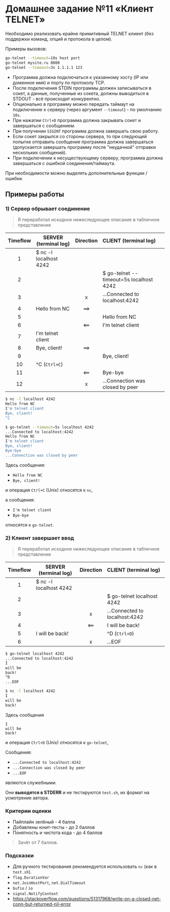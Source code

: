 # Домашнее задание №11 «Клиент TELNET»

Необходимо реализовать крайне примитивный TELNET клиент
(без поддержки команд, опций и протокола в целом).

Примеры вызовов:

```bash
go-telnet --timeout=10s host port
go-telnet mysite.ru 8080
go-telnet --timeout=3s 1.1.1.1 123
```

* Программа должна подключаться к указанному хосту (IP или доменное имя) и порту по протоколу TCP.
* После подключения STDIN программы должен записываться в сокет,
а данные, полученные из сокета, должны выводиться в STDOUT - всё происходит конкурентно.
* Опционально в программу можно передать таймаут на подключение к серверу
(через аргумент `--timeout`) - по умолчанию `10s`.
* При нажатии `Ctrl+D` программа должна закрывать сокет и завершаться с сообщением.
* При получении `SIGINT` программа должна завершать свою работу.
* Если сокет закрылся со стороны сервера, то при следующей попытке отправить сообщение программа
должна завершаться (допускается завершать программу после "неудачной" отправки нескольких сообщений).
* При подключении к несуществующему серверу, программа должна завершаться с ошибкой соединения/таймаута.

При необходимости можно выделять дополнительные функции / ошибки.

## Примеры работы

### 1) Сервер обрывает соединение

> Я переработал исходное нижеследующее описание в табличное представление

| Timeflow | SERVER (terminal log)  | Direction | CLIENT (terminal log)                   |
|:--------:|------------------------|:---------:|:----------------------------------------|
|     1    | $ nc -l localhost 4242 |           |                                         |
|     2    |                        |           | $ go-telnet --timeout=5s localhost 4242 |
|     3    |                        |     x     | ...Connected to localhost:4242          |
|     4    | Hello from NC          |    ==>    |                                         |
|     5    |                        |           | Hello from NC                           |
|     6    |                        |    <==    | I'm telnet client                       |
|     7    | I'm telnet client      |           |                                         |
|     8    | Bye, client!           |    ==>    |                                         |
|     9    |                        |           | Bye, client!                            |
|    10    | ^C (`Ctrl+C`)          |           |                                         |
|    11    |                        |    <==    | Bye-bye                                 |
|    12    |                        |     x     | ...Connection was closed by peer        |

```bash
$ nc -l localhost 4242
Hello from NC
I'm telnet client
Bye, client!
^C
```

```bash
$ go-telnet --timeout=5s localhost 4242
...Connected to localhost:4242
Hello from NC
I'm telnet client
Bye, client!
Bye-bye
...Connection was closed by peer
```

Здесь сообщения:

* `Hello from NC`
* `Bye, client!`

и операция `Ctrl+C` (Unix) относятся к `nc`,

а сообщения:

* `I'm telnet client`
* `Bye-bye`

относятся к `go-telnet`.

### 2) Клиент завершает ввод

> Я переработал исходное нижеследующее описание в табличное представление

| Timeflow | SERVER (terminal log)  | Direction | CLIENT (terminal log)          |
|:--------:|------------------------|:---------:|:-------------------------------|
|     1    | $ nc -l localhost 4242 |           |                                |
|     2    |                        |           | $ go-telnet localhost 4242     |
|     3    |                        |     x     | ...Connected to localhost:4242 |
|     4    |                        |    <==    | I will be back!                |
|     5    | I will be back!        |           | ^D (`Ctrl+D`)                  |
|     6    |                        |     x     | ...EOF                         |

```bash
$ go-telnet localhost 4242
...Connected to localhost:4242
I
will be
back!
^D
...EOF
```

```bash
$ nc -l localhost 4242
I
will be
back!
```

Здесь сообщения

```
I
will be
back!
```

и операция `Ctrl+D` (Unix) относятся к `go-telnet`,

Сообщения:

* `...Connected to localhost:4242`
* `...Connection was closed by peer`
* `...EOF`

являются служебными.

Они **выводятся в STDERR** и не тестируются `test.sh`, их формат на усмотрение автора.

### Критерии оценки

* Пайплайн зелёный - 4 балла
* Добавлены юнит-тесты - до 2 баллов
* Понятность и чистота кода - до 4 баллов

> Зачёт от 7 баллов.

### Подсказки

* Для ручного тестирования рекомендуется использовать `nc` (как в `test.sh`).
* `flag.DurationVar`
* `net.JoinHostPort`, `net.DialTimeout`
* `bufio` / `io`
* `signal.NotifyContext`
* https://stackoverflow.com/questions/51317968/write-on-a-closed-net-conn-but-returned-nil-error

